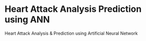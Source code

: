 # Heart Attack Analysis Prediction using ANN
Heart Attack Analysis &amp; Prediction using Artificial Neural Network
